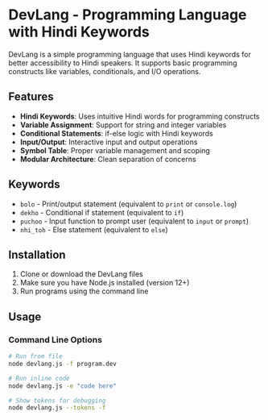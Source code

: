 # DevLang - Programming Language with Hindi Keywords

DevLang is a simple programming language that uses Hindi keywords for better accessibility to Hindi speakers. It supports basic programming constructs like variables, conditionals, and I/O operations.

## Features

- **Hindi Keywords**: Uses intuitive Hindi words for programming constructs
- **Variable Assignment**: Support for string and integer variables
- **Conditional Statements**: if-else logic with Hindi keywords
- **Input/Output**: Interactive input and output operations
- **Symbol Table**: Proper variable management and scoping
- **Modular Architecture**: Clean separation of concerns

## Keywords

- `bolo` - Print/output statement (equivalent to `print` or `console.log`)
- `dekho` - Conditional if statement (equivalent to `if`)
- `puchoo` - Input function to prompt user (equivalent to `input` or `prompt`)
- `nhi_toh` - Else statement (equivalent to `else`)

## Installation

1. Clone or download the DevLang files
2. Make sure you have Node.js installed (version 12+)
3. Run programs using the command line

## Usage

### Command Line Options

```bash
# Run from file
node devlang.js -f program.dev

# Run inline code
node devlang.js -e "code here"

# Show tokens for debugging
node devlang.js --tokens -f